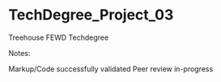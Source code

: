 # TechDegree_Project_03

Treehouse FEWD Techdegree

Notes:

Markup/Code successfully validated
Peer review in-progress
